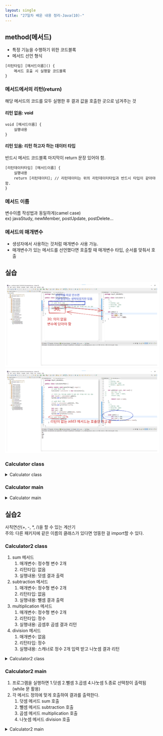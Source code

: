 ```yaml
---
layout: single
title: "27일차 배운 내용 정리-Java(10)-"
---
```


## method(메서드)

- 특정 기능을 수행하기 위한 코드블록
- 메서드 선언 형식

```
[리턴타입] [메서드이름]() {
    메서드 호출 시 실행할 코드블록
}
```

### 메서드에서의 리턴(return)

해당 메서드의 코드를 모두 실행한 후 결과 값을 호출한 곳으로 넘겨주는 것

#### 리턴 없음: void

```
void [메서드이름] {
    실행내용
}
```

#### 리턴 있음: 리턴 하고자 하는 데이터 타입

반드시 메서드 코드블록 마지막이 return 문장 있어야 함.

```
[리턴데이터타입] [메서드이름] {
    실행내용
    return [리턴데이터]; // 리턴데이터는 위의 리턴데이터타입과 반드시 타입이 같아야 함.
}
```

### 메서드 이름

변수이름 작성법과 동일하게(camel case)  
ex) javaStudy, newMember, postUpdate, postDelete...

### 메서드의 매개변수

- 생성자에서 사용하는 것처럼 매개변수 사용 가능.
- 매개변수가 있는 메서드를 선언했다면 호출할 때 매개변수 타입, 순서를 맞춰서 호출

## 실습

<img src="..\assets\images\Untitled-2022-04-25-1540.svg">
<img src="..\assets\images\Untitled-2022-04-25-1010.svg">

### Calculator class

<details>
<summary>
Calculator class
</summary>
<div markdown="1">

```java
public class Calculator {
	/*
	 * 1.
	 * 리턴타입: int
	 * 메서드이름: add1
	 * 매개변수: 없음
	 */
	
	int add1() {
		int num1 = 10;
		int num2 = 20;
		return num1 + num2;
	}
	
	/*
	 * 2.
	 * 리턴타입: int
	 * 매서드이름: add2
	 * 매개변수: int타입 2개
	 */
	
	int add2(int num1, int num2) {
//		int sum = 0;
//		sum = num1 + num2;
//		return sum;
		
		return num1 + num2;
	}
	
	/*
	 * 3.
	 * 리텁타입: 없음
	 * 메서드이름: add3
	 * 매개변수: 없음
	 */
	
	void add3() {
		int num1 = 10;
		int num2 = 20;
		System.out.println(num1 + num2);
	}
	
	/*
	 * 4.
	 * 리턴타입: 없음
	 * 메서드이름: add4
	 * 매개변수: int 타입 2개
	 */
	
	void add4(int num1, int num2) {
		System.out.println(num1 + num2);
	}
	
	/*
	 * 5.
	 * 리턴타입: String
	 * 메서드이름: add5
	 * 매개변수: 없음
	 */
	
	String add5() {
		return "나부렀어?";
	}
	
	/*
	 * 6.
	 * 리턴타입: String
	 * 메서드이름: add6
	 * 매개변수: String 1개, int 1개
	 * 실행내용: String값은 뒤에 !!를 추가해서 리턴.
	 * 			int 값은 단순 출력만.
	 */
	
	String add6(String str, int num1) {
		String result = str + "!!";
		System.out.println(num1);
		return result;
	}
	
	/*
	 * 7.
	 * 리턴타입: boolean
	 * 메서드이름: add7
	 * 매개변수: int 타입 2개
	 * 실행내용: 매개변수 2개의 합이 10보다 크면 true리턴
	 * 			10보다 작으면 false 리턴
	 */

	boolean add7(int num1, int num2) {
		int sum = num1 + num2;
		if(sum > 10) {
			return true;
		}
		else {
			return false;
		}
	}
}
```

</div>
</details>

### Calculator main

<details>
<summary>
Calculator main
</summary>
<div markdown="1">

```java
public class CalculatorMain {

	public static void main(String[] args) {
		// add1 메서드 호출
		Calculator calculator = new Calculator();
		
		// 리턴이 있는 메서드를 호출할 때 호출 결과 처리를 위한 코드 필요
		int result = calculator.add1();
		System.out.println(result);
		
		// add2 메서드 호출
		result = calculator.add2(121, 79);
		System.out.println(result);
		
		int num1 = 10;
		int num2 = 20;
		result = calculator.add2(num1, num2);
		System.out.println(result);
		
		// add3 메서드 호출
		calculator.add3();

		// add4 메서드 호출
		calculator.add4(10, 21);
		
		// add5 메서드 호출
		String strResult = calculator.add5();
		System.out.println(strResult);
		
		// add6 메서드 호출
		strResult = calculator.add6("이게뭐지", 55);
		System.out.println(strResult);
		
		// add7 메서드 호출
		boolean boolResult = calculator.add7(5, 6);
		System.out.println(boolResult);
	}

}
```

</div>
</details>

## 실습2

사칙연산(+, -, *, /)을 할 수 있는 계산기  
주의: 다른 패키지에 같은 이름의 클래스가 있다면 엉뚱한 걸 import할 수 있다.

### Calculator2 class

 1. sum 메서드 
    1. 매개변수: 정수형 변수 2개
    2. 리턴타입: 없음 
    3. 실행내용: 덧셈 결과 출력 
2. subtraction 메서드 
    1. 매개변수: 정수형 변수 2개 
    2. 리턴타입: 없음
    3. 실행내용: 뺄셈 결과 출력
3. multiplication 메서드 
    1. 매개변수: 정수형 변수 2개
    2. 리턴타입: 정수
    3. 실행내용: 곱셈후 곱셈 결과 리턴 
4. division 메서드 
    1. 매개변수: 없음
    2. 리턴타입: 정수
    3. 실행내용: 스캐너로 정수 2개 입력 받고 나눗셈 결과 리턴 

<details>
<summary>
Calculator2 class
</summary>
<div markdown="1">

```java
public class Calculator2 {

//    1. sum 메서드 
//        1. 매개변수: 정수형 변수 2개
//        2. 리턴타입: 없음 
//        3. 실행내용: 덧셈 결과 출력 

	void sum(int num1, int num2) {
		System.out.println(num1 + num2);
	}

//    2. subtraction 메서드 
//        1. 매개변수: 정수형 변수 2개 
//        2. 리턴타입: 없음
//        3. 실행내용: 뺄셈 결과 출력

	void sub(int num1, int num2) {
		System.out.println(num1 - num2);
	}

//    3. multiplication 메서드 
//        1. 매개변수: 정수형 변수 2개
//        2. 리턴타입: 정수
//        3. 실행내용: 곱셈후 곱셈 결과 리턴 

	int mul(int num1, int num2) {
		return num1 * num2;
	}

//    4. division 메서드 
//        1. 매개변수: 없음
//        2. 리턴타입: 정수
//        3. 실행내용: 스캐너로 정수 2개 입력 받고 나눗셈 결과 리턴 

	int div() {
		Scanner scan = new Scanner(System.in);
		System.out.print("첫번째 숫자: ");
		int num1 = scan.nextInt();
		System.out.print("두번째 숫자: ");
		int num2 = scan.nextInt();
		return num1 / num2;
	}

}
```

</div>
</details>

### Calculator2 main

1. 프로그램을 실행하면 1.덧셈 2.뺄셈 3.곱셈 4.나눗셈 5.종료 선택창이 출력됨 (while 문 활용)
2. 각 메서드 정의에 맞게 호출하여 결과를 출력한다. 
    1. 덧셈 메서드 sum 호출  
    2. 뺄셈 메서드 subtraction 호출 
    3. 곱셈 메서드 multiplication 호출 
    4. 나눗셈 메서드 division 호출

<details>
<summary>
Calculator2 main
</summary>
<div markdown="1">

```java
		Scanner scan = new Scanner(System.in);
		Calculator2 cal2 = new Calculator2();

//      1. 프로그램을 실행하면 1.덧셈 2.뺄셈 3.곱셈 4.나눗셈 5.종료 선택창이 출력됨 (while 문 활용)
//      2. 각 메서드 정의에 맞게 호출하여 결과를 출력한다. 
//      1. 덧셈 메서드 sum 호출  
//      2. 뺄셈 메서드 subtraction 호출 
//      3. 곱셈 메서드 multiplication 호출 
//      4. 나눗셈 메서드 division 호출

		boolean run = true;
		int select = 0, num1 = 0, num2 = 0;

		while (run) {
			System.out.println("1.덧셈|2.뺄셈|3.곱셈|4.나눗셈|5.종료");
			System.out.print("원하는 번호 입력: ");
			select = scan.nextInt();

			if (select == 1) {
				System.out.print("첫번째 숫자: ");
				num1 = scan.nextInt();
				System.out.print("두번째 숫자: ");
				num2 = scan.nextInt();
				System.out.print("결과: ");
				cal2.sum(num1, num2);
			} else if (select == 2) {
				System.out.print("첫번째 숫자: ");
				num1 = scan.nextInt();
				System.out.print("두번째 숫자: ");
				num2 = scan.nextInt();
				System.out.print("결과: ");
				cal2.sub(num1, num2);
			} else if (select == 3) {
				System.out.print("첫번째 숫자: ");
				num1 = scan.nextInt();
				System.out.print("두번째 숫자: ");
				num2 = scan.nextInt();
				result = cal2.mul(num1, num2);
				System.out.println("결과: " + result);
			} else if (select == 4) {
				System.out.println("결과: " + cal2.div());
			} else if (select == 5) {
				System.out.println("종료");
				run = false;
			} else {
				System.out.println("번호입력 오류");
			}
		}
```
</div>
</details>
